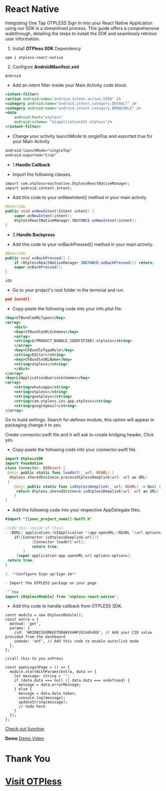 # React Native

Integrating One Tap OTPLESS Sign In into your React Native Application using our SDK is a streamlined process. This guide offers a comprehensive walkthrough, detailing the steps to install the SDK and seamlessly retrieve user information.

1. Install **OTPless SDK** Dependency

```
npm i otpless-react-native
```

2. Configure **AndroidManifest.xml**

`Android`

- Add an intent filter inside your Main Activity code block.

```xml
<intent-filter>
<action android:name="android.intent.action.VIEW" />
<category android:name="android.intent.category.DEFAULT" />
<category android:name="android.intent.category.BROWSABLE" />
<data
	android:host="otpless"
	android:scheme= "${applicationId}.otpless"/>
</intent-filter>
```

- Change your activity launchMode to singleTop and exported true for your Main Activity.

```xml
android:launchMode="singleTop"
android:exported="true"
```

- 1.**Handle Callback**

- Import the following classes.

```xml
import com.otplessreactnative.OtplessReactNativeManager;
import android.content.Intent;
```

- Add this code to your onNewIntent() method in your main activity.

```java
@Override
public void onNewIntent(Intent intent) {
	super.onNewIntent(intent);
	OtplessReactNativeManager.INSTANCE.onNewIntent(intent);
}
```

- 2.**Handle Backpress**

- Add this code to your onBackPressed() method in your main activity.

```java
@Override
public void onBackPressed() {
	if (OtplessReactNativeManager.INSTANCE.onBackPressed()) return;
	super.onBackPressed();
}
```

`iOS`

- Go to your project's root folder in the terminal and run.

```json
pod install
```

- Copy-paste the following code into your info.plist file.

```xml
<key>CFBundleURLTypes</key>
<array>
    <dict>
    <key>CFBundleURLSchemes</key>
    <array>
    <string>$(PRODUCT_BUNDLE_IDENTIFIER).otpless</string>
    </array>
    <key>CFBundleTypeRole</key>
    <string>Editor</string>
    <key>CFBundleURLName</key>
    <string>otpless</string>
    </dict>
</array>
<key>LSApplicationQueriesSchemes</key>
<array>
    <string>whatsapp</string>
    <string>otpless</string>
    <string>gootpless</string>
    <string>com.otpless.ios.app.otpless</string>
    <string>googlegmail</string>
</array>
```

Go to build settings. Search for defines module, this option will appear in packaging change it to yes.

Create connector.swift file and it will ask to create bridging header, Click yes.

- Copy-paste the following code into your connector.swift file.

```swift
import OtplessSDK
import Foundation
class Connector: NSObject {
 @objc public static func loadUrl(_ url: NSURL) {
  Otpless.sharedInstance.processOtplessDeeplink(url: url as URL)
 }
    @objc public static func isOtplessDeeplink(_ url: NSURL) -> Bool {
     return Otpless.sharedInstance.isOtplessDeeplink(url: url as URL)
    }
}
```

- Add the following code into your respective AppDelegate files.

````swift
#import "{{your_project_name}}-Swift.h"

//add this inside of class
- (BOOL) application:(UIApplication *)app openURL:(NSURL *)url options:(NSDictionary<UIApplicationOpenURLOptionsKey,id> *)options {
    if([Connector isOtplessDeeplink:url]){
            [Connector loadUrl:url];
            return true;
        }
     [super application:app openURL:url options:options];
 return true;
}

3. **Configure Sign up/Sign in**

- Import the OTPLESS package on your page.

```tsx
import {OtplessModule} from 'otpless-react-native';
````

- Add this code to handle callback from OTPLESS SDK.

```tsx
const module = new OtplessModule();
const extra = {
  method: 'get',
  params: {
    cid: 'HRIRBIIKXMKEOTDDA8VV4HP2V24454X8', // Add your CID value provided from the dashboard
    uxmode: 'anf', // Add this code to enable autoclick mode
  },
};

//call this to you onPress

const openLoginPage = () => {
  module.startWithParams(extra, data => {
    let message: string = '';
    if (data.data === null || data.data === undefined) {
      message = data.errorMessage;
    } else {
      message = data.data.token;
      console.log(message);
      updateString(message);
      // todo here
    }
  });
};
```

[Check out function](https://github.com/devbathaniotpless/otpless-react-native-demo/blob/autoclick-demo/App.tsx#L28)

**Demo**
[Demo Video](demo_video.mp4)

# Thank You

# [Visit OTPless](https://otpless.com/platforms/react-native)
